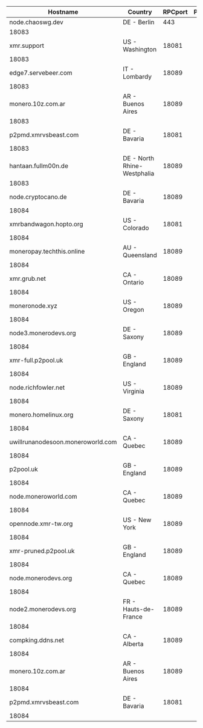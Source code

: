 Hostname | Country | RPCport | P2Pport
--- | --- | --- | ---
node.chaoswg.dev | DE - Berlin | 443
 | 18083
xmr.support | US - Washington | 18081
 | 18083
edge7.servebeer.com | IT - Lombardy | 18089
 | 18083
monero.10z.com.ar | AR - Buenos Aires | 18089
 | 18083
p2pmd.xmrvsbeast.com | DE - Bavaria | 18081
 | 18083
hantaan.fullm00n.de | DE - North Rhine-Westphalia | 18089
 | 18083
node.cryptocano.de | DE - Bavaria | 18089
 | 18084
xmrbandwagon.hopto.org | US - Colorado | 18081
 | 18084
moneropay.techthis.online | AU - Queensland | 18089
 | 18084
xmr.grub.net | CA - Ontario | 18089
 | 18084
moneronode.xyz | US - Oregon | 18089
 | 18084
node3.monerodevs.org | DE - Saxony | 18089
 | 18084
xmr-full.p2pool.uk | GB - England | 18089
 | 18084
node.richfowler.net | US - Virginia | 18089
 | 18084
monero.homelinux.org | DE - Saxony | 18081
 | 18084
uwillrunanodesoon.moneroworld.com | CA - Quebec | 18089
 | 18084
p2pool.uk | GB - England | 18089
 | 18084
node.moneroworld.com | CA - Quebec | 18089
 | 18084
opennode.xmr-tw.org | US - New York | 18089
 | 18084
xmr-pruned.p2pool.uk | GB - England | 18089
 | 18084
node.monerodevs.org | CA - Quebec | 18089
 | 18084
node2.monerodevs.org | FR - Hauts-de-France | 18089
 | 18084
compking.ddns.net | CA - Alberta | 18089
 | 18084
monero.10z.com.ar | AR - Buenos Aires | 18089
 | 18084
p2pmd.xmrvsbeast.com | DE - Bavaria | 18081
 | 18084
